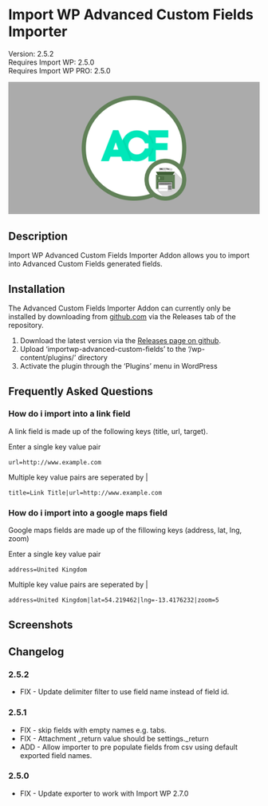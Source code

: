 # Import WP Advanced Custom Fields Importer

Version: 2.5.2  
Requires Import WP: 2.5.0  
Requires Import WP PRO: 2.5.0

![Advanced Custom Fields Importer](./assets/iwp-addon-acf.png)

## Description

Import WP Advanced Custom Fields Importer Addon allows you to import into Advanced Custom Fields generated fields.

## Installation

The Advanced Custom Fields Importer Addon can currently only be installed by downloading from [github.com](https://github.com/jcollings/importwp-advanced-custom-fields) via the Releases tab of the repository.

1. Download the latest version via the [Releases page on github](https://github.com/jcollings/importwp-advanced-custom-fields/releases).
1. Upload ‘importwp-advanced-custom-fields’ to the ‘/wp-content/plugins/’ directory
1. Activate the plugin through the ‘Plugins’ menu in WordPress

## Frequently Asked Questions

### How do i import into a link field

A link field is made up of the following keys (title, url, target).

Enter a single key value pair

```
url=http://www.example.com
```

Multiple key value pairs are seperated by |

```
title=Link Title|url=http://www.example.com
```

### How do i import into a google maps field

Google maps fields are made up of the fillowing keys (address, lat, lng, zoom)

Enter a single key value pair

```
address=United Kingdom
```

Multiple key value pairs are seperated by |

```
address=United Kingdom|lat=54.219462|lng=-13.4176232|zoom=5
```

## Screenshots

## Changelog

### 2.5.2

- FIX - Update delimiter filter to use field name instead of field id.

### 2.5.1

- FIX - skip fields with empty names e.g. tabs.
- FIX - Attachment \_return value should be settings.\_return
- ADD - Allow importer to pre populate fields from csv using default exported field names.

### 2.5.0

- FIX - Update exporter to work with Import WP 2.7.0
